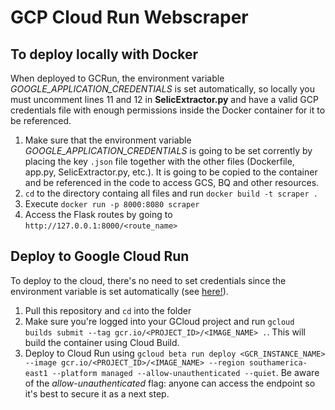# GCP Cloud Run Webscraper

## To deploy locally with Docker
When deployed to GCRun, the environment variable _GOOGLE_APPLICATION_CREDENTIALS_ is set automatically, so locally you must uncomment lines 11 and 12 in **SelicExtractor.py** and have a valid GCP credentials file with enough permissions inside the Docker container for it to be referenced.
1. Make sure that the environment variable _GOOGLE_APPLICATION_CREDENTIALS_ is going to be set corrently by placing the key ```.json``` file together with the other files (Dockerfile, app.py, SelicExtractor.py, etc.). It is going to be copied to the container and be referenced in the code to access GCS, BQ and other resources.
2. ```cd``` to the directory containg all files and run ```docker build -t scraper .```
3. Execute ```docker run -p 8000:8080 scraper```
4. Access the Flask routes by going to ```http://127.0.0.1:8000/<route_name>```

## Deploy to Google Cloud Run
To deploy to the cloud, there's no need to set credentials since the environment variable is set automatically (see [here!](https://cloud.google.com/run/docs/configuring/service-accounts#:~:text=By%20default%2C%20Cloud%20Run%20services,most%20minimal%20set%20of%20permissions.)).
1. Pull this repository and ```cd``` into the folder
2. Make sure you're logged into your GCloud project and run ```gcloud builds submit --tag gcr.io/<PROJECT_ID>/<IMAGE_NAME> .```. This will build the container using Cloud Build.
3. Deploy to Cloud Run using ```gcloud beta run deploy <GCR_INSTANCE_NAME> --image gcr.io/<PROJECT_ID>/<IMAGE_NAME> --region southamerica-east1 --platform managed --allow-unauthenticated --quiet```. Be aware of the _allow-unauthenticated_ flag: anyone can access the endpoint so it's best to secure it as a next step.
